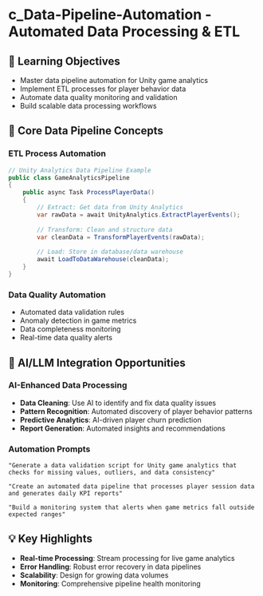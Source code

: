 # c_Data-Pipeline-Automation - Automated Data Processing & ETL

## 🎯 Learning Objectives
- Master data pipeline automation for Unity game analytics
- Implement ETL processes for player behavior data
- Automate data quality monitoring and validation
- Build scalable data processing workflows

## 🔧 Core Data Pipeline Concepts

### ETL Process Automation
```csharp
// Unity Analytics Data Pipeline Example
public class GameAnalyticsPipeline
{
    public async Task ProcessPlayerData()
    {
        // Extract: Get data from Unity Analytics
        var rawData = await UnityAnalytics.ExtractPlayerEvents();
        
        // Transform: Clean and structure data
        var cleanData = TransformPlayerEvents(rawData);
        
        // Load: Store in database/data warehouse
        await LoadToDataWarehouse(cleanData);
    }
}
```

### Data Quality Automation
- Automated data validation rules
- Anomaly detection in game metrics
- Data completeness monitoring
- Real-time data quality alerts

## 🚀 AI/LLM Integration Opportunities

### AI-Enhanced Data Processing
- **Data Cleaning**: Use AI to identify and fix data quality issues
- **Pattern Recognition**: Automated discovery of player behavior patterns
- **Predictive Analytics**: AI-driven player churn prediction
- **Report Generation**: Automated insights and recommendations

### Automation Prompts
```
"Generate a data validation script for Unity game analytics that checks for missing values, outliers, and data consistency"

"Create an automated data pipeline that processes player session data and generates daily KPI reports"

"Build a monitoring system that alerts when game metrics fall outside expected ranges"
```

## 💡 Key Highlights
- **Real-time Processing**: Stream processing for live game analytics
- **Error Handling**: Robust error recovery in data pipelines
- **Scalability**: Design for growing data volumes
- **Monitoring**: Comprehensive pipeline health monitoring